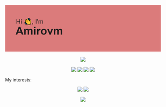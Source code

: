 <img src="header.png">

<p align="center">
  <a href="https://skillicons.dev">
    <img src="https://skillicons.dev/icons?i=git,kubernetes,docker,c,vim" />
  </a>
</p>
<p align="center">
    <img src="https://badges.pufler.dev/years/amirovm">
    <img src="https://badges.pufler.dev/repos/amirovm">
    <img src="https://badges.pufler.dev/gists/amirovm">
    <img src="https://badges.pufler.dev/created/amirovm/itsamirov1">
</p>

<p align="center"> 
<p> My interests: </p> 
</p>
  
 <p align = "center">
  <img  src = "https://github-readme-stats.vercel.app/api?username=Amirovm&show_icons=true&line_height=27&theme=tokyonight">
  <img src = "https://github-readme-stats.vercel.app/api/top-langs/?username=Amirovm&hide=&theme=tokyonight">
</p>

<p align = "center">
   <img  src="https://github-readme-streak-stats.herokuapp.com/?user=BwM17&show_icons=true&locale=en&layout=compact&theme=tokyonight&line_height=0" />
</p> 


